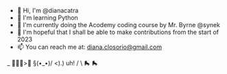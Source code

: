 - 👋 Hi, I'm @dianacatra
- 🐍 I'm learning Python
- 🌱 I'm currently doing the Acodemy coding course by Mr. Byrne @synek
- 💞️ I'm hopeful that I shall be able to make contributions from the start of 2023
- 📫 You can reach me at: diana.closorio@gmail.com

 _   👩🏻‍⚖️>🐍
§(•_•)/
  <).) uh!
  / \ 
 🛼  🛼

<!---
DianaCatra/DianaCatra is a ✨ special ✨ repository because its `README.md` (this file) appears on your GitHub profile.
You can click the Preview link to take a look at your changes.
--->
